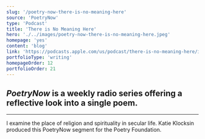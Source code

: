 ```yaml
---
slug: '/poetry-now-there-is-no-meaning-here'
source: 'PoetryNow'
type: 'Podcast'
title: 'There is No Meaning Here'
hero: './../images/poetry-now-there-is-no-meaning-here.jpeg'
homepage: 'yes'
content: 'blog'
link: 'https://podcasts.apple.com/us/podcast/there-is-no-meaning-here/id1110402018?i=1000459058825'
portfolioType: 'writing'
homepageOrder: 12
portfolioOrder: 21
---
```


## _PoetryNow_ is a weekly radio series offering a reflective look into a single poem.

---

I examine the place of religion and spirituality in secular life. Katie Klocksin produced this PoetryNow segment for the Poetry Foundation.
